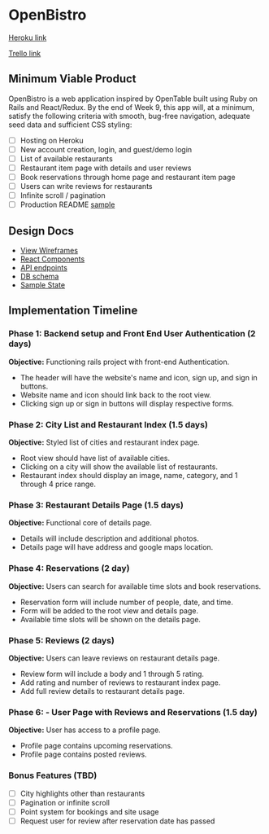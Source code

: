 # OpenBistro

[Heroku link][heroku]

[Trello link][trello]

[heroku]: http://www.herokuapp.com
[trello]: https://trello.com/b/ELTsC2u0/openbistro

## Minimum Viable Product

OpenBistro is a web application inspired by OpenTable built using Ruby on Rails
and React/Redux.  By the end of Week 9, this app will, at a minimum, satisfy the
following criteria with smooth, bug-free navigation, adequate seed data and
sufficient CSS styling:

- [ ] Hosting on Heroku
- [ ] New account creation, login, and guest/demo login
- [ ] List of available restaurants
- [ ] Restaurant item page with details and user reviews
- [ ] Book reservations through home page and restaurant item page
- [ ] Users can write reviews for restaurants
- [ ] Infinite scroll / pagination
- [ ] Production README [sample](docs/production_readme.md)

## Design Docs
* [View Wireframes][wireframes]
* [React Components][components]
* [API endpoints][api-endpoints]
* [DB schema][schema]
* [Sample State][sample-state]

[wireframes]: ../docs/wireframes
[components]: ../docs/component-hierarchy.md
[sample-state]: ../docs/sample-state.md
[api-endpoints]: ../docs/api-endpoints.md
[schema]: ../docs/schema.md

## Implementation Timeline

### Phase 1: Backend setup and Front End User Authentication (2 days)

**Objective:** Functioning rails project with front-end Authentication.
* The header will have the website's name and icon, sign up, and sign in
buttons.
* Website name and icon should link back to the root view.
* Clicking sign up or sign in buttons will display respective forms.

### Phase 2: City List and Restaurant Index (1.5 days)

**Objective:** Styled list of cities and restaurant index page.
* Root view should have list of available cities.
* Clicking on a city will show the available list of restaurants.
* Restaurant index should display an image, name, category, and 1 through 4 price range.

### Phase 3: Restaurant Details Page (1.5 days)

**Objective:** Functional core of details page.
* Details will include description and additional photos.
* Details page will have address and google maps location.

### Phase 4: Reservations (2 day)

**Objective:** Users can search for available time slots and book reservations.
* Reservation form will include number of people, date, and time.
* Form will be added to the root view and details page.
* Available time slots will be shown on the details page.

### Phase 5: Reviews (2 days)

**Objective:** Users can leave reviews on restaurant details page.
* Review form will include a body and 1 through 5 rating.
* Add rating and number of reviews to restaurant index page.
* Add full review details to restaurant details page.

### Phase 6: - User Page with Reviews and Reservations (1.5 day)

**Objective:** User has access to a profile page.
* Profile page contains upcoming reservations.
* Profile page contains posted reviews.

### Bonus Features (TBD)
- [ ] City highlights other than restaurants
- [ ] Pagination or infinite scroll
- [ ] Point system for bookings and site usage
- [ ] Request user for review after reservation date has passed
